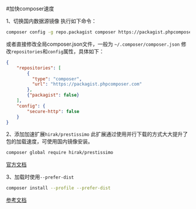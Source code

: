 #加快composer速度

1、切换国内数据源镜像
执行如下命令：
```bash
composer config -g repo.packagist composer https://packagist.phpcomposer.com 
```

或者直接修改全局composer.json文件，一般为 `~/.composer/composer.json`
修改`repositories`和`config`属性，具体如下：
```json
{
    "repositories": [
        {
          "type": "composer",
          "url": "https://packagist.phpcomposer.com"
        },
        {"packagist": false}
    ],
    "config": {
        "secure-http": false
    }
}
```

2、添加加速扩展`hirak/prestissimo`
此扩展通过使用并行下载的方式大大提升了包的加载速度，可使用国内镜像安装。
```bash
composer global require hirak/prestissimo
```
[官方文档](https://packagist.org/packages/hirak/prestissimo)

3、加载时使用`--prefer-dist`
```bash
composer install --profile --prefer-dist
```
[参考文档](https://www.jianshu.com/p/30e475683629)